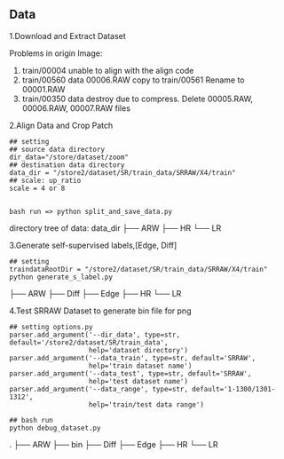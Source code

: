 

## Data

1.Download and Extract Dataset

Problems in origin Image:
1. train/00004 unable to align with the align code
2. train/00560 data 00006.RAW copy to  train/00561 Rename to 00001.RAW
3. train/00350 data destroy due to compress. Delete 00005.RAW, 00006.RAW, 00007.RAW files

2.Align Data and Crop Patch
```
## setting
## source data directory
dir_data="/store/dataset/zoom"
## destination data directory
data_dir = "/store2/dataset/SR/train_data/SRRAW/X4/train"
## scale: up_ratio
scale = 4 or 8


bash run => python split_and_save_data.py
```



directory tree of data:
data_dir
├── ARW
├── HR
└── LR
 

3.Generate self-supervised labels,[Edge, Diff]
```
## setting
traindataRootDir = "/store2/dataset/SR/train_data/SRRAW/X4/train"
python generate_s_label.py
```
├── ARW
├── Diff
├── Edge
├── HR
└── LR

4.Test SRRAW Dataset to generate bin file for png
```
## setting options.py 
parser.add_argument('--dir_data', type=str, default='/store2/dataset/SR/train_data',
                    help='dataset directory')
parser.add_argument('--data_train', type=str, default='SRRAW',
                    help='train dataset name')
parser.add_argument('--data_test', type=str, default='SRRAW',
                    help='test dataset name')
parser.add_argument('--data_range', type=str, default='1-1300/1301-1312',
                    help='train/test data range')
                    
## bash run
python debug_dataset.py
```
.
├── ARW
├── bin
├── Diff
├── Edge
├── HR
└── LR


